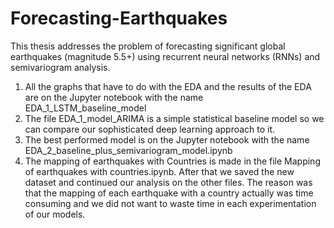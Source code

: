 # Forecasting-Earthquakes
This thesis addresses the problem of forecasting significant global earthquakes (magnitude 5.5+) using recurrent neural networks (RNNs) and semivariogram analysis.

1) All the graphs that have to do with the EDA and the results of the EDA are on the Jupyter notebook with the name EDA_1_LSTM_baseline_model
2) The file EDA_1_model_ARIMA is a simple statistical baseline model so we can compare our sophisticated deep learning approach to it.
3) The best performed model is on the Jupyter notebook with the name EDA_2_baseline_plus_semivariogram_model.ipynb
4) The mapping of earthquakes with Countries is made in the file Mapping of earthquakes with countries.ipynb. After that we saved the new dataset and continued our analysis on the other files. The reason was that the mapping of each earthquake with a country actually was time consuming and we did not want to waste time in each experimentation of our models.

